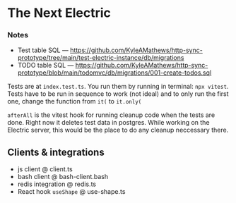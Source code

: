# The Next Electric

### Notes
- Test table SQL — https://github.com/KyleAMathews/http-sync-prototype/tree/main/test-electric-instance/db/migrations
- TODO table SQL — https://github.com/KyleAMathews/http-sync-prototype/blob/main/todomvc/db/migrations/001-create-todos.sql

Tests are at `index.test.ts`. You run them by running in terminal: `npx vitest`. Tests have to be run in sequence to work (not ideal) and to only run the first one, change the function from `it(` to `it.only(`

`afterAll` is the vitest hook for running cleanup code when the tests are done. Right now it deletes test data in postgres. While working on the Electric server, this would be the place to do any cleanup neccessary there.

## Clients & integrations
- js client @ client.ts
- bash client @ bash-client.bash
- redis integration @ redis.ts
- React hook `useShape` @ use-shape.ts

